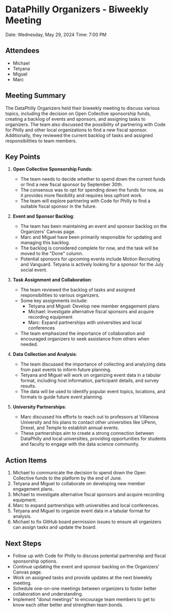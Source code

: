 # DataPhilly Organizers - Biweekly Meeting
Date: Wednesday, May 29, 2024
Time: 7:00 PM

## Attendees
- Michael 
- Tetyana
- Miguel
- Marc

## Meeting Summary
The DataPhilly Organizers held their biweekly meeting to discuss various topics, including the decision on Open Collective sponsorship funds, creating a backlog of events and sponsors, and assigning tasks to organizers. The team also discussed the possibility of partnering with Code for Philly and other local organizations to find a new fiscal sponsor. Additionally, they reviewed the current backlog of tasks and assigned responsibilities to team members.

## Key Points
1. **Open Collective Sponsorship Funds**:
   - The team needs to decide whether to spend down the current funds or find a new fiscal sponsor by September 30th.
   - The consensus was to opt for spending down the funds for now, as it provides more flexibility and requires less upfront work.
   - The team will explore partnering with Code for Philly to find a suitable fiscal sponsor in the future.

2. **Event and Sponsor Backlog**:
   - The team has been maintaining an event and sponsor backlog on the Organizers' Canvas page.
   - Marc and Miguel have been primarily responsible for updating and managing this backlog.
   - The backlog is considered complete for now, and the task will be moved to the "Done" column.
   - Potential sponsors for upcoming events include Motion Recruiting and Vanguard. Tetyana is actively looking for a sponsor for the July social event.

3. **Task Assignment and Collaboration**:
   - The team reviewed the backlog of tasks and assigned responsibilities to various organizers.
   - Some key assignments include:
     - Tetyana and Miguel: Develop new member engagement plans
     - Michael: Investigate alternative fiscal sponsors and acquire recording equipment
     - Marc: Expand partnerships with universities and local conferences
   - The team emphasized the importance of collaboration and encouraged organizers to seek assistance from others when needed.

4. **Data Collection and Analysis**:
   - The team discussed the importance of collecting and analyzing data from past events to inform future planning.
   - Tetyana and Miguel will work on organizing event data in a tabular format, including host information, participant details, and survey results.
   - The data will be used to identify popular event topics, locations, and formats to guide future event planning.

5. **University Partnerships**:
   - Marc discussed his efforts to reach out to professors at Villanova University and his plans to contact other universities like UPenn, Drexel, and Temple to establish annual events.
   - These partnerships aim to create a strong connection between DataPhilly and local universities, providing opportunities for students and faculty to engage with the data science community.

## Action Items
1. Michael to communicate the decision to spend down the Open Collective funds to the platform by the end of June.
2. Tetyana and Miguel to collaborate on developing new member engagement plans.
3. Michael to investigate alternative fiscal sponsors and acquire recording equipment.
4. Marc to expand partnerships with universities and local conferences.
5. Tetyana and Miguel to organize event data in a tabular format for analysis.
6. Michael to fix GitHub board permission issues to ensure all organizers can assign tasks and update the board.

## Next Steps
- Follow up with Code for Philly to discuss potential partnership and fiscal sponsorship options.
- Continue updating the event and sponsor backlog on the Organizers' Canvas page.
- Work on assigned tasks and provide updates at the next biweekly meeting.
- Schedule one-on-one meetings between organizers to foster better collaboration and understanding.
- Implement "donut meetings" to encourage team members to get to know each other better and strengthen team bonds.
